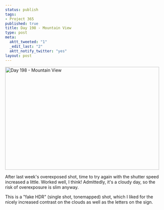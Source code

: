 ```yaml
--- 
status: publish
tags: 
- Project 365
published: true
title: Day 198 - Mountain View
type: post
meta: 
  aktt_tweeted: "1"
  _edit_last: "2"
  aktt_notify_twitter: "yes"
layout: post
---
```

<a href="http://www.flickr.com/photos/freeed/5947253699/" title="Day 198 - Mountain View by Fred​, on Flickr"><img src="http://farm7.static.flickr.com/6139/5947253699_ce083f01f6.jpg" width="500" height="333" alt="Day 198 - Mountain View"/></a>

After last week's overexposed shot, time to try again with the shutter speed increased a little. Worked well, I think! Admittedly, it's a cloudy day, so the risk of overexposure is slim anyway.

This is a "fake HDR" (single shot, tonemapped) shot, which I liked for the nicely increased contrast on the clouds as well as the letters on the sign.
